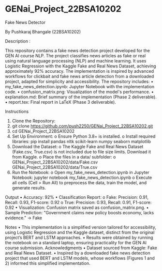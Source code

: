 # GENai_Project_22BSA10202

Fake News Detector

By
Pushkaraj Bhangale (22BSA10202)

Description :

This repository contains a fake news detection project developed for the GEN AI course NLP. The project classifies news articles as fake or real using natural language processing (NLP) and machine learning. It uses Logistic Regression with the Kaggle Fake and Real News Dataset, achieving approximately 92% accuracy. The implementation is inspired by advanced workflows for clickbait and fake news article detection from a downloaded project, adapted for simplicity and accessibility.
The repository includes:
•	my_fake_news_detection.ipynb: Jupyter Notebook with the implementation code.
•	confusion_matrix.png: Visualization of the model's performance.
•	explanation.md: Brief summary of the implementation (Phase 2 deliverable).
•	report.tex: Final report in LaTeX (Phase 3 deliverable).

Instructions

1.	Clone the Repository:
2.	git clone https://github.com/push2250/GENai_Project_22BSA10202.git
3.  cd GENai_Project_22BSA10202
4.	Set Up Environment:
o	Ensure Python 3.8+ is installed.
o	Install required libraries:
pip install pandas nltk scikit-learn numpy seaborn matplotlib
5.	Download the Dataset:
o	The Kaggle Fake and Real News Dataset (Fake.csv, True.csv) is not included due to file size limits. Download it from Kaggle.
o	Place the files in a data/ subfolder:
o	GENai_Project_22BSA10202/data/Fake.csv
GENai_Project_22BSA10202/data/True.csv
6.	Run the Notebook:
o	Open my_fake_news_detection.ipynb in Jupyter Notebook:
jupyter notebook my_fake_news_detection.ipynb
o	Execute all cells (Cell > Run All) to preprocess the data, train the model, and generate results.

Output
•	Accuracy: 92%
•	Classification Report:
o	Fake: Precision: 0.91, Recall: 0.93, F1-score: 0.92
o	True: Precision: 0.93, Recall: 0.91, F1-score: 0.92
•	Visualization: Confusion matrix saved as confusion_matrix.png.
•	Sample Prediction: "Government claims new policy boosts economy, lacks evidence." → Fake

Notes
•	This implementation is a simplified version tailored for accessibility, using Logistic Regression and the Kaggle dataset, distinct from the original project’s BERT and LSTM approaches.
•	Results were obtained by running the notebook on a standard laptop, ensuring practicality for the GEN AI course submission.
Acknowledgments
•	Dataset sourced from Kaggle: Fake and Real News Dataset.
•	Inspired by a downloaded fake news detection project that used BERT and LSTM models, whose workflows (Figures 1 and 2) informed this simplified implementation.